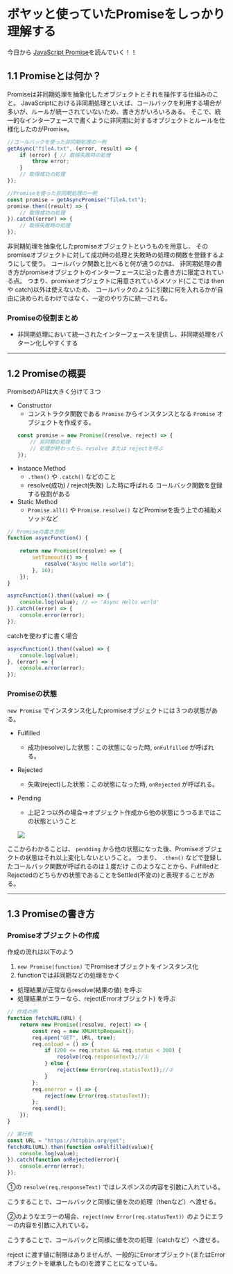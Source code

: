 # ボヤッと使っていたPromiseをしっかり理解する
今日から [JavaScript Promise](https://azu.github.io/promises-book/)を読んでいく！！

## 1.1 Promiseとは何か？
Promiseは非同期処理を抽象化したオブジェクトとそれを操作する仕組みのこと。
JavaScriptにおける非同期処理といえば、コールバックを利用する場合が多いが、ルールが統一されていないため、書き方がいろいろある。
そこで、統一的なインターフェースで書くように非同期に対するオブジェクトとルールを仕様化したのがPromise。
```js
//コールバックを使った非同期処理の一例
getAsync("fileA.txt", (error, result) => { 
    if (error) { // 取得失敗時の処理
        throw error;
    }
    // 取得成功の処理
});

//Promiseを使った非同期処理の一例
const promise = getAsyncPromise("fileA.txt"); 
promise.then((result) => {
    // 取得成功の処理
}).catch((error) => {
    // 取得失敗時の処理
});
```
非同期処理を抽象化したpromiseオブジェクトというものを用意し、 そのpromiseオブジェクトに対して成功時の処理と失敗時の処理の関数を登録するようにして使う。
コールバック関数と比べると何が違うのかは、 非同期処理の書き方がpromiseオブジェクトのインターフェースに沿った書き方に限定されている点。
つまり、promiseオブジェクトに用意されているメソッド(ここでは then や catch)以外は使えないため、 コールバックのように引数に何を入れるかが自由に決められるわけではなく、一定のやり方に統一される。
### Promiseの役割まとめ
- 非同期処理において統一されたインターフェースを提供し、非同期処理をパターン化しやすくする

---
## 1.2 Promiseの概要
PromiseのAPIは大きく分けて３つ
- Constructor
  - コンストラクタ関数である `Promise` からインスタンスとなる `Promise` オブジェクトを作成する。
  ```js
  const promise = new Promise((resolve, reject) => {
      // 非同期の処理
      // 処理が終わったら、resolve または rejectを呼ぶ
  });
  ```
- Instance Method
  - `.then()` や `.catch()` などのこと
  - resolve(成功) / reject(失敗) した時に呼ばれる コールバック関数を登録する役割がある
- Static Method
  - `Promise.all()` や `Promise.resolve()` などPromiseを扱う上での補助メソッドなど

```js
// Promiseの書き方例
function asyncFunction() {
    
    return new Promise((resolve) => {
        setTimeout(() => {
            resolve("Async Hello world");
        }, 16);
    });
}

asyncFunction().then((value) => {
    console.log(value); // => 'Async Hello world'
}).catch((error) => {
    console.error(error);
});
```

catchを使わずに書く場合
```js
asyncFunction().then((value) => {
    console.log(value);
}, (error) => {
    console.error(error);
});
```

### Promiseの状態
`new Promise` でインスタンス化したpromiseオブジェクトには３つの状態がある。
- Fulfilled
  - 成功(resolve)した状態：この状態になった時, `onFulfilled` が呼ばれる。
- Rejected
  - 失敗(reject)した状態：この状態になった時, `onRejected` が呼ばれる。
- Pending
  - 上記２つ以外の場合→オブジェクト作成から他の状態にうつるまではこの状態ということ
  
  ![](https://azu.github.io/promises-book/Ch1_WhatsPromises/img/promise-states.png)
  
ここからわかることは、 `pendding` から他の状態になった後、Promiseオブジェクトの状態はそれ以上変化しないということ。
つまり、 `.then()` などで登録したコールバック関数が呼ばれるのは１度だけ
このようなことから、FulfilledとRejectedのどちらかの状態であることをSettled(不変の)と表現することがある。

---

## 1.3 Promiseの書き方
### Promiseオブジェクトの作成
作成の流れは以下のよう
1. `new Promise(function)` でPromiseオブジェクトをインスタンス化
2. functionでは非同期などの処理をかく
  - 処理結果が正常ならresolve(結果の値) を呼ぶ
  - 処理結果がエラーなら、reject(Errorオブジェクト) を呼ぶ


```js
// 作成の例
function fetchURL(URL) {
    return new Promise((resolve, reject) => {
        const req = new XMLHttpRequest();
        req.open("GET", URL, true);
        req.onload = () => {
            if (200 <= req.status && req.status < 300) {
                resolve(req.responseText);//①
            } else {
                reject(new Error(req.statusText));//②
            }
        };
        req.onerror = () => {
            reject(new Error(req.statusText));
        };
        req.send();
    });
}

// 実行例
const URL = "https://httpbin.org/get";
fetchURL(URL).then(function onFulfilled(value){
    console.log(value);
}).catch(function onRejected(error){
    console.error(error);
});
```
①の `resolve(req.responseText)` ではレスポンスの内容を引数に入れている。

こうすることで、コールバックと同様に値を次の処理（thenなど）へ渡せる。

②のようなエラーの場合、`reject(new Error(req.statusText)）`のようにエラーの内容を引数に入れている。

こうすることで、コールバックと同様に値を次の処理（catchなど）へ渡せる。

reject に渡す値に制限はありませんが、一般的にErrorオブジェクト(またはErrorオブジェクトを継承したもの)を渡すことになっている。

